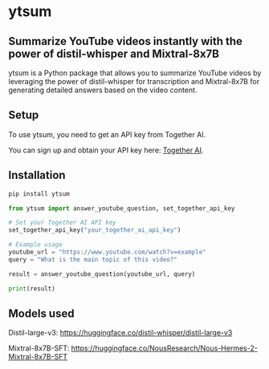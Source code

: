 # ytsum

## Summarize YouTube videos instantly with the power of distil-whisper and Mixtral-8x7B

ytsum is a Python package that allows you to summarize YouTube videos by leveraging the power of distil-whisper for transcription and Mixtral-8x7B for generating detailed answers based on the video content.

## Setup

To use ytsum, you need to get an API key from Together AI. 

You can sign up and obtain your API key here: [Together AI](https://www.together.ai/).

## Installation

```bash
pip install ytsum
```
```python
from ytsum import answer_youtube_question, set_together_api_key

# Set your Together AI API key
set_together_api_key("your_together_ai_api_key")

# Example usage
youtube_url = "https://www.youtube.com/watch?v=example"
query = "What is the main topic of this video?"

result = answer_youtube_question(youtube_url, query)

print(result)
```
## Models used

Distil-large-v3: https://huggingface.co/distil-whisper/distil-large-v3

Mixtral-8x7B-SFT: https://huggingface.co/NousResearch/Nous-Hermes-2-Mixtral-8x7B-SFT

